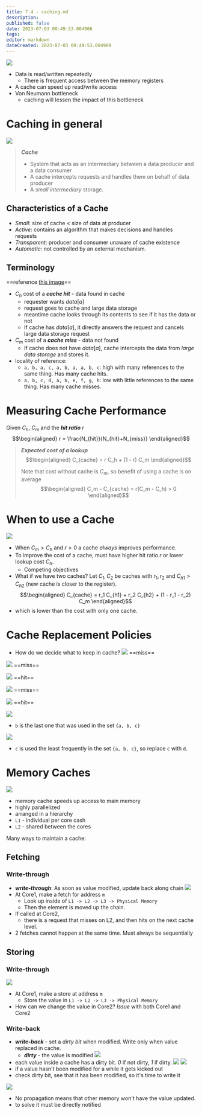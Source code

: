 ```yaml
---
title: 7.4 - caching.md
description:
published: false
date: 2023-07-03 00:49:53.004906
tags:
editor: markdown
dateCreated: 2023-07-03 00:49:53.004909
---
```


![](/images/20221114104651.png)
- Data is read/written repeatedly
    - There is frequent access between the memory registers
- A cache can speed up read/write access
- Von Neumann bottleneck
    - caching will lessen the impact of this bottleneck

# Caching in general
![](/images/20221114104916.png)

> ***Cache***
> - System that acts as an intermediary between a data producer and a data consumer
> - A cache intercepts requests and handles them on behalf of data producer
> - A *small intermediary* storage.

## Characteristics of a Cache
- *Small*: size of cache < size of data at producer
- *Active*: contains an algorithm that makes decisions and handles requests
- *Transparent*: producer and consumer unaware of cache existence
- *Automatic*: not controlled by an external mechanism.

## Terminology
==reference [this image](/courses/y2/fall/compsci_2ga3/lecture_notes/7_-_memory_and_caching/7.4_-_caching.md)==
- $C_h$ cost of a ***cache hit*** - data found in cache
    - requester wants $data[a]$
    - request goes to cache and large data storage
    - meantime cache looks through its contents to see if it has the data or not
    - If cache has $data[a]$, it directly answers the request and cancels large data storage request
- $C_m$ cost of a ***cache miss*** - data not found
    - If cache does not have $data[a]$, cache intercepts the data from *large data storage* and stores it.
- locality of reference:
    - `a, b, a, c, a, b, a, a, b, c`: high with many references to the same thing. Has many cache hits.
    - `a, b, c, d, a, b, e, f, g, h`: low with little references to the same thing. Has many cache misses.

# Measuring Cache Performance
Given $C_h$, $C_m$ and the ***hit ratio*** $r$
$$\begin{aligned}
    r = \frac{N_{hit}}{N_{hit}+N_{miss}}
\end{aligned}$$
> ***Expected cost of a lookup***
> $$\begin{aligned}
>     C_{cache} = r C_h + (1 - r) C_m
> \end{aligned}$$
> 
> Note that cost without cache is $C_m$, so benefit of using a cache is on average
> $$\begin{aligned}
>     C_m - C_{cache} = r(C_m - C_h) > 0
> \end{aligned}$$

# When to use a Cache
![](/images/20221114110504.png)
- When $C_m > C_h$ and $r > 0$ a cache *always* improves performance.
- To improve the cost of a cache, must have higher hit ratio $r$ or lower lookup cost $C_h$.
    - Competing objectives
- What if we have two caches? Let $C_1, C_2$ be caches with $r_1, r_2$ and $C_{h1} > C_{h2}$ (new cache is closer to the register).
$$\begin{aligned}
    C_{cache} = r_1 C_{h1} + r_2 C_{h2} + (1 - r_1 - r_2) C_m
\end{aligned}$$
- which is lower than the cost with only one cache.

# Cache Replacement Policies
- How do we decide what to keep in cache?
![](/images/20221114111649.png)
==miss==

![](/images/20221114111718.png)
==miss==

![](/images/20221114111757.png)
==hit==

![](/images/20221114111819.png)
==miss==

![](/images/20221114111837.png)
==hit==

![](/images/20221114111850.png)
- `b` is the last one that was used in the set `{a, b, c}`

![](/images/20221114111943.png)
- `c` is used the least frequently in the set `{a, b, c}`, so replace `c` with `d`. 

# Memory Caches
![](/images/20221117111703.png)
- memory cache speeds up access to main memory
- highly parallelized
- arranged in a hierarchy
- `L1` - individual per core cash
- `L2` - shared between the cores

Many ways to maintain a cache:

## Fetching
### Write-through
- ***write-through***: As soon as value modified, update back along chain
![](/images/20221117112053.png)
- At Core1, make a fetch for address `m`
    - Look up inside of `L1 -> L2 -> L3 -> Physical Memory`
    - Then the element is moved up the chain.
- If called at Core2, 
    - there is a request that misses on L2, and then hits on the next cache level.
- 2 fetches cannot happen at the same time. Must always be sequentially

## Storing
### Write-through
![](/images/20221117145556.png)
- At Core1, make a store at address `m`
    - Store the value in `L1 -> L2 -> L3 -> Physical Memory`
- How can we change the value in Core2? *Issue* with both Core1 and Core2

### Write-back
- ***write-back*** - set a *dirty bit* when modified. Write only when value replaced in cache.
    - ***dirty*** - the value is modified
![](/images/20221117113420.png)
- each value inside a cache has a dirty bit. *0* if not dirty, *1* if dirty.
![](/images/20221117150453.png)
![](/images/20221117150620.png)
- if a value hasn't been modified for a while it gets kicked out
- check dirty bit, see that it has been modified, so it's time to write it

![](/images/20221117151307.png)
- No propagation means that other memory won't have the value updated.
- to solve it must be directly notified

